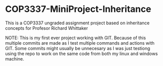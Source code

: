 # COP3337-MiniProject-Inheritance
This is a COP3337 ungraded assignment project based on inheritance concepts for Profesor Richard Whittaker

NOTE:
This is my first ever project working with GIT. Because of this multiple commits are made as I test multiple commands and actions with GIT. Some commits might usually be unnecesary as I was just testiong using the repo to work on the same code from both my linux and windows machine.

